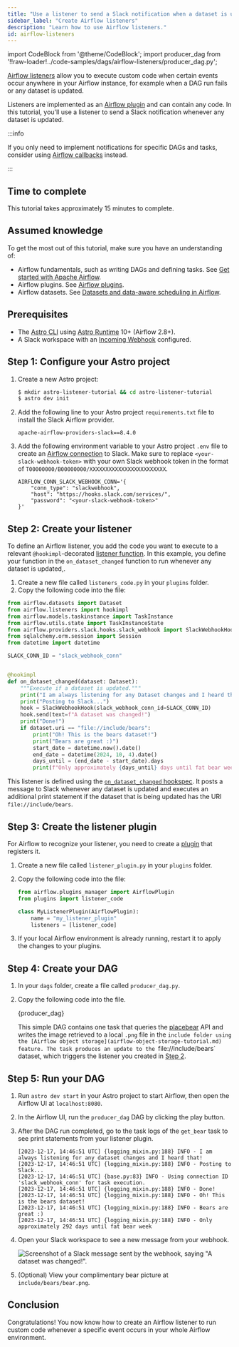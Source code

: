```yaml
---
title: "Use a listener to send a Slack notification when a dataset is updated"
sidebar_label: "Create Airflow listeners"
description: "Learn how to use Airflow listeners."
id: airflow-listeners
---
```


import CodeBlock from '@theme/CodeBlock';
import producer_dag from '!!raw-loader!../code-samples/dags/airflow-listeners/producer_dag.py';

[Airflow listeners](https://airflow.apache.org/docs/apache-airflow/stable/administration-and-deployment/listeners.html#listeners) allow you to execute custom code when certain events occur anywhere in your Airflow instance, for example when a DAG run fails or any dataset is updated.

Listeners are implemented as an [Airflow plugin](using-airflow-plugins.md) and can contain any code. In this tutorial, you'll use a listener to send a Slack notification whenever any dataset is updated.

:::info

If you only need to implement notifications for specific DAGs and tasks, consider using [Airflow callbacks](error-notifications-in-airflow.md#airflow-callbacks) instead.

:::

## Time to complete

This tutorial takes approximately 15 minutes to complete.

## Assumed knowledge

To get the most out of this tutorial, make sure you have an understanding of:

- Airflow fundamentals, such as writing DAGs and defining tasks. See [Get started with Apache Airflow](get-started-with-airflow.md).
- Airflow plugins. See [Airflow plugins](using-airflow-plugins.md).
- Airflow datasets. See [Datasets and data-aware scheduling in Airflow](airflow-datasets.md).

## Prerequisites

- The [Astro CLI](https://docs.astronomer.io/astro/cli/get-started) using [Astro Runtime](https://docs.astronomer.io/astro/runtime-release-notes) 10+ (Airflow 2.8+).
- A Slack workspace with an [Incoming Webhook](https://api.slack.com/messaging/webhooks) configured.

## Step 1: Configure your Astro project

1. Create a new Astro project:

    ```sh
    $ mkdir astro-listener-tutorial && cd astro-listener-tutorial
    $ astro dev init
    ```

2. Add the following line to your Astro project `requirements.txt` file to install the Slack Airflow provider.

    ```text
    apache-airflow-providers-slack==8.4.0
    ```

3. Add the following environment variable to your Astro project `.env` file to create an [Airflow connection](connections.md) to Slack. Make sure to replace `<your-slack-webhook-token>` with your own Slack webhook token in the format of `T00000000/B00000000/XXXXXXXXXXXXXXXXXXXXXXXX`.

    ```text
    AIRFLOW_CONN_SLACK_WEBHOOK_CONN='{
        "conn_type": "slackwebhook",
        "host": "https://hooks.slack.com/services/",
        "password": "<your-slack-webhook-token>"
    }'
    ```

## Step 2: Create your listener

To define an Airflow listener, you add the code you want to execute to a relevant `@hookimpl`-decorated  [listener function](https://github.com/apache/airflow/tree/main/airflow/listeners/spec). In this example, you define your function in the `on_dataset_changed` function to run whenever any dataset is updated,.

1. Create a new file called `listeners_code.py` in your `plugins` folder.
2. Copy the following code into the file:

```python
from airflow.datasets import Dataset
from airflow.listeners import hookimpl
from airflow.models.taskinstance import TaskInstance
from airflow.utils.state import TaskInstanceState
from airflow.providers.slack.hooks.slack_webhook import SlackWebhookHook
from sqlalchemy.orm.session import Session
from datetime import datetime

SLACK_CONN_ID = "slack_webhook_conn"


@hookimpl
def on_dataset_changed(dataset: Dataset):
    """Execute if a dataset is updated."""
    print("I am always listening for any Dataset changes and I heard that!")
    print("Posting to Slack...")
    hook = SlackWebhookHook(slack_webhook_conn_id=SLACK_CONN_ID)
    hook.send(text=f"A dataset was changed!")
    print("Done!")
    if dataset.uri == "file://include/bears":
        print("Oh! This is the bears dataset!")
        print("Bears are great :)")
        start_date = datetime.now().date()
        end_date = datetime(2024, 10, 4).date()
        days_until = (end_date - start_date).days
        print(f"Only approximately {days_until} days until fat bear week!")
```

This listener is defined using the [`on_dataset_changed` hookspec](https://github.com/apache/airflow/blob/main/airflow/listeners/spec/dataset.py). It posts a message to Slack whenever any dataset is updated and executes an additional print statement if the dataset that is being updated has the URI `file://include/bears`.


## Step 3: Create the listener plugin

For Airflow to recognize your listener, you need to create a [plugin](using-airflow-plugins.md) that registers it.

1. Create a new file called `listener_plugin.py` in your `plugins` folder.
2. Copy the following code into the file:

    ```python
    from airflow.plugins_manager import AirflowPlugin
    from plugins import listener_code

    class MyListenerPlugin(AirflowPlugin):
        name = "my_listener_plugin"
        listeners = [listener_code]
    ```

3. If your local Airflow environment is already running, restart it to apply the changes to your plugins.

## Step 4: Create your DAG

1. In your `dags` folder, create a file called `producer_dag.py`.

2. Copy the following code into the file.

    <CodeBlock language="python">{producer_dag}</CodeBlock>

    This simple DAG contains one task that queries the [placebear](https://placebear.com/) API and writes the image retrieved to a local `.png` file in the `include folder using the [Airflow object storage](airflow-object-storage-tutorial.md) feature.
    The task produces an update to the `file://include/bears` dataset, which triggers the listener you created in [Step 2](#step-2-create-your-listener).

## Step 5: Run your DAG

1. Run `astro dev start` in your Astro project to start Airflow, then open the Airflow UI at `localhost:8080`.

2. In the Airflow UI, run the `producer_dag` DAG by clicking the play button.

3. After the DAG run completed, go to the task logs of the `get_bear` task to see print statements from your listener plugin.

    ```text
    [2023-12-17, 14:46:51 UTC] {logging_mixin.py:188} INFO - I am always listening for any dataset changes and I heard that!
    [2023-12-17, 14:46:51 UTC] {logging_mixin.py:188} INFO - Posting to Slack...
    [2023-12-17, 14:46:51 UTC] {base.py:83} INFO - Using connection ID 'slack_webhook_conn' for task execution.
    [2023-12-17, 14:46:51 UTC] {logging_mixin.py:188} INFO - Done!
    [2023-12-17, 14:46:51 UTC] {logging_mixin.py:188} INFO - Oh! This is the bears dataset!
    [2023-12-17, 14:46:51 UTC] {logging_mixin.py:188} INFO - Bears are great :)
    [2023-12-17, 14:46:51 UTC] {logging_mixin.py:188} INFO - Only approximately 292 days until fat bear week
    ```

4. Open your Slack workspace to see a new message from your webhook.

    ![Screenshot of a Slack message sent by the webhook, saying "A dataset was changed!".](/img/tutorials/airflow-listeners_slack_message.png)

5. (Optional) View your complimentary bear picture at `include/bears/bear.png`.

## Conclusion

Congratulations! You now know how to create an Airflow listener to run custom code whenever a specific event occurs in your whole Airflow environment.
